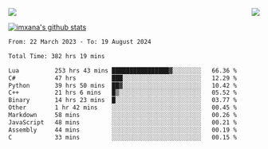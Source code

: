 <p>
  <a href="https://count.getloli.com/"><img src="https://count.getloli.com/get/@xana.readme?theme=moebooru-h"></a>
  <img src="https://weather-icon.journeyad.repl.co/@hangzhou?v=1" align="right">
</p>


<a href="https://github.com/imxana"><img align="center" src="https://github-readme-stats.vercel.app/api?username=imxana&show_icons=true&include_all_commits=true&hide_border=tru&custom_title=imxana%27s%20Github%20Stats" alt="imxana's github stats" /></a> 

<!--START_SECTION:waka-->

```txt
From: 22 March 2023 - To: 19 August 2024

Total Time: 382 hrs 19 mins

Lua          253 hrs 43 mins ████████████████▓░░░░░░░░   66.36 %
C#           47 hrs          ███░░░░░░░░░░░░░░░░░░░░░░   12.29 %
Python       39 hrs 50 mins  ██▓░░░░░░░░░░░░░░░░░░░░░░   10.42 %
C++          21 hrs 6 mins   █▒░░░░░░░░░░░░░░░░░░░░░░░   05.52 %
Binary       14 hrs 23 mins  █░░░░░░░░░░░░░░░░░░░░░░░░   03.77 %
Other        1 hr 42 mins    ░░░░░░░░░░░░░░░░░░░░░░░░░   00.45 %
Markdown     58 mins         ░░░░░░░░░░░░░░░░░░░░░░░░░   00.26 %
JavaScript   48 mins         ░░░░░░░░░░░░░░░░░░░░░░░░░   00.21 %
Assembly     44 mins         ░░░░░░░░░░░░░░░░░░░░░░░░░   00.19 %
C            33 mins         ░░░░░░░░░░░░░░░░░░░░░░░░░   00.15 %
```

<!--END_SECTION:waka-->
